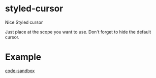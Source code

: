 # styled-cursor
Nice Styled cursor

Just place <Cursor /> at the scope you want to use.
Don't forget to hide the default cursor.

# Example
[code-sandbox](https://codesandbox.io/p/sandbox/styled-cursor-snrcs2?file=%2Fsrc%2Fuse-mouse-position.ts%3A34%2C33) 
